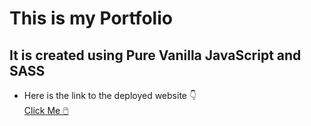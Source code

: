 # This is my Portfolio
## It is created using Pure Vanilla JavaScript and SASS
- Here is the link to the deployed website 👇 </br>
[Click Me 🖱️]("https://sujalsamai.netlify.app")

